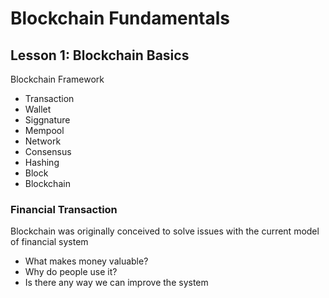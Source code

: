 # Blockchain Fundamentals

## Lesson 1: Blockchain Basics

Blockchain Framework

- Transaction
- Wallet
- Siggnature
- Mempool
- Network
- Consensus
- Hashing
- Block
- Blockchain

### Financial Transaction

Blockchain was originally conceived to solve issues with the current model of financial system

- What makes money valuable?
- Why do people use it?
- Is there any way we can improve the system

